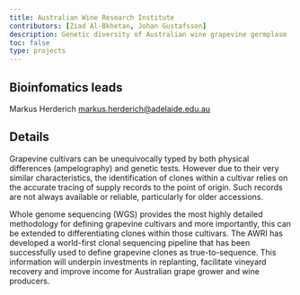 ```yaml
---
title: Australian Wine Research Institute
contributors: [Ziad Al-Bkhetan, Johan Gustafsson]
description: Genetic diversity of Australian wine grapevine germplasm
toc: false
type: projects
---
```


## Bioinfomatics leads

Markus Herderich <markus.herderich@adelaide.edu.au>

## Details

Grapevine cultivars can be unequivocally typed by both physical differences (ampelography) and genetic tests. However due to their very similar characteristics, the identification of clones within a cultivar relies on the accurate tracing of supply records to the point of origin. Such records are not always available or reliable, particularly for older accessions. 

Whole genome sequencing (WGS) provides the most highly detailed methodology for defining grapevine cultivars and more importantly, this can be extended to differentiating clones within those cultivars. The AWRI has developed a world-first clonal sequencing pipeline that has been successfully used to define grapevine clones as true-to-sequence. This information will underpin investments in replanting, facilitate vineyard recovery and improve income for Australian grape grower and wine producers.